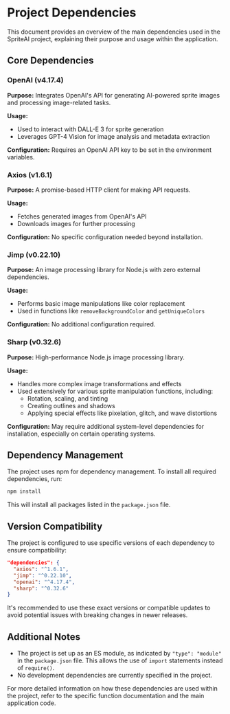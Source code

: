 

  # Project Dependencies

This document provides an overview of the main dependencies used in the SpriteAI project, explaining their purpose and usage within the application.

## Core Dependencies

### OpenAI (v4.17.4)

**Purpose:** Integrates OpenAI's API for generating AI-powered sprite images and processing image-related tasks.

**Usage:** 
- Used to interact with DALL-E 3 for sprite generation
- Leverages GPT-4 Vision for image analysis and metadata extraction

**Configuration:** Requires an OpenAI API key to be set in the environment variables.

### Axios (v1.6.1)

**Purpose:** A promise-based HTTP client for making API requests.

**Usage:**
- Fetches generated images from OpenAI's API
- Downloads images for further processing

**Configuration:** No specific configuration needed beyond installation.

### Jimp (v0.22.10)

**Purpose:** An image processing library for Node.js with zero external dependencies.

**Usage:**
- Performs basic image manipulations like color replacement
- Used in functions like `removeBackgroundColor` and `getUniqueColors`

**Configuration:** No additional configuration required.

### Sharp (v0.32.6)

**Purpose:** High-performance Node.js image processing library.

**Usage:**
- Handles more complex image transformations and effects
- Used extensively for various sprite manipulation functions, including:
  - Rotation, scaling, and tinting
  - Creating outlines and shadows
  - Applying special effects like pixelation, glitch, and wave distortions

**Configuration:** May require additional system-level dependencies for installation, especially on certain operating systems.

## Dependency Management

The project uses npm for dependency management. To install all required dependencies, run:

```bash
npm install
```

This will install all packages listed in the `package.json` file.

## Version Compatibility

The project is configured to use specific versions of each dependency to ensure compatibility:

```json
"dependencies": {
  "axios": "^1.6.1",
  "jimp": "^0.22.10",
  "openai": "^4.17.4",
  "sharp": "^0.32.6"
}
```

It's recommended to use these exact versions or compatible updates to avoid potential issues with breaking changes in newer releases.

## Additional Notes

- The project is set up as an ES module, as indicated by `"type": "module"` in the `package.json` file. This allows the use of `import` statements instead of `require()`.
- No development dependencies are currently specified in the project.

For more detailed information on how these dependencies are used within the project, refer to the specific function documentation and the main application code.

  